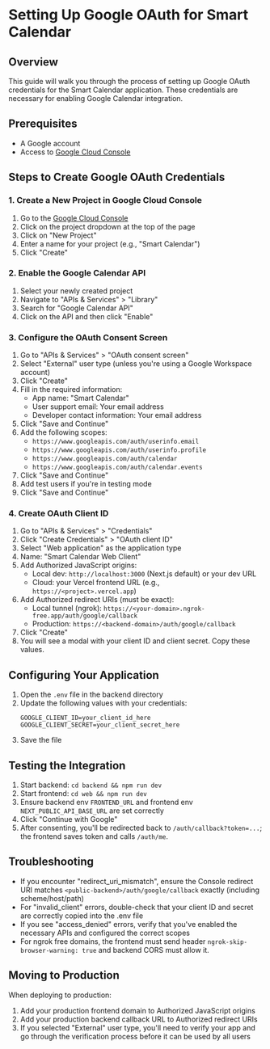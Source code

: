 # Setting Up Google OAuth for Smart Calendar

## Overview

This guide will walk you through the process of setting up Google OAuth credentials for the Smart Calendar application. These credentials are necessary for enabling Google Calendar integration.

## Prerequisites

- A Google account
- Access to [Google Cloud Console](https://console.cloud.google.com/)

## Steps to Create Google OAuth Credentials

### 1. Create a New Project in Google Cloud Console

1. Go to the [Google Cloud Console](https://console.cloud.google.com/)
2. Click on the project dropdown at the top of the page
3. Click on "New Project"
4. Enter a name for your project (e.g., "Smart Calendar")
5. Click "Create"

### 2. Enable the Google Calendar API

1. Select your newly created project
2. Navigate to "APIs & Services" > "Library"
3. Search for "Google Calendar API"
4. Click on the API and then click "Enable"

### 3. Configure the OAuth Consent Screen

1. Go to "APIs & Services" > "OAuth consent screen"
2. Select "External" user type (unless you're using a Google Workspace account)
3. Click "Create"
4. Fill in the required information:
   - App name: "Smart Calendar"
   - User support email: Your email address
   - Developer contact information: Your email address
5. Click "Save and Continue"
5. Add the following scopes:
   - `https://www.googleapis.com/auth/userinfo.email`
   - `https://www.googleapis.com/auth/userinfo.profile`
   - `https://www.googleapis.com/auth/calendar`
   - `https://www.googleapis.com/auth/calendar.events`
7. Click "Save and Continue"
8. Add test users if you're in testing mode
9. Click "Save and Continue"

### 4. Create OAuth Client ID

1. Go to "APIs & Services" > "Credentials"
2. Click "Create Credentials" > "OAuth client ID"
3. Select "Web application" as the application type
4. Name: "Smart Calendar Web Client"
5. Add Authorized JavaScript origins:
   - Local dev: `http://localhost:3000` (Next.js default) or your dev URL
   - Cloud: your Vercel frontend URL (e.g., `https://<project>.vercel.app`)
6. Add Authorized redirect URIs (must be exact):
   - Local tunnel (ngrok): `https://<your-domain>.ngrok-free.app/auth/google/callback`
   - Production: `https://<backend-domain>/auth/google/callback`
7. Click "Create"
8. You will see a modal with your client ID and client secret. Copy these values.

## Configuring Your Application

1. Open the `.env` file in the backend directory
2. Update the following values with your credentials:
   ```
   GOOGLE_CLIENT_ID=your_client_id_here
   GOOGLE_CLIENT_SECRET=your_client_secret_here
   ```
3. Save the file

## Testing the Integration

1. Start backend: `cd backend && npm run dev`
2. Start frontend: `cd web && npm run dev`
3. Ensure backend env `FRONTEND_URL` and frontend env `NEXT_PUBLIC_API_BASE_URL` are set correctly
4. Click "Continue with Google"
5. After consenting, you'll be redirected back to `/auth/callback?token=...`; the frontend saves token and calls `/auth/me`.

## Troubleshooting

- If you encounter "redirect_uri_mismatch", ensure the Console redirect URI matches `<public-backend>/auth/google/callback` exactly (including scheme/host/path)
- For "invalid_client" errors, double-check that your client ID and secret are correctly copied into the .env file
- If you see "access_denied" errors, verify that you've enabled the necessary APIs and configured the correct scopes
- For ngrok free domains, the frontend must send header `ngrok-skip-browser-warning: true` and backend CORS must allow it.

## Moving to Production

When deploying to production:

1. Add your production frontend domain to Authorized JavaScript origins
2. Add your production backend callback URL to Authorized redirect URIs
3. If you selected "External" user type, you'll need to verify your app and go through the verification process before it can be used by all users
